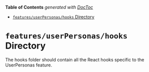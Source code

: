 <!-- START doctoc generated TOC please keep comment here to allow auto update -->
<!-- DON'T EDIT THIS SECTION, INSTEAD RE-RUN doctoc TO UPDATE -->

**Table of Contents** _generated with [DocToc](https://github.com/thlorenz/doctoc)_

- [`features/userPersonas/hooks` Directory](#featuresuserpersonashooks-directory)

<!-- END doctoc generated TOC please keep comment here to allow auto update -->

# `features/userPersonas/hooks` Directory

The hooks folder should contain all the React hooks specific to the UserPersonas feature.
